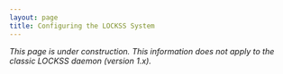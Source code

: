 ```yaml
---
layout: page
title: Configuring the LOCKSS System
---
```


*This page is under construction. This information does not apply to the classic LOCKSS daemon (version 1.x).*
